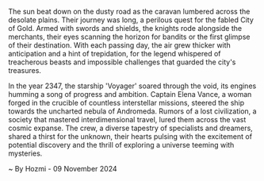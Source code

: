 
The sun beat down on the dusty road as the caravan lumbered across the desolate plains. Their journey was long, a perilous quest for the fabled City of Gold. Armed with swords and shields, the knights rode alongside the merchants, their eyes scanning the horizon for bandits or the first glimpse of their destination. With each passing day, the air grew thicker with anticipation and a hint of trepidation, for the legend whispered of treacherous beasts and impossible challenges that guarded the city's treasures.

In the year 2347, the starship 'Voyager' soared through the void, its engines humming a song of progress and ambition. Captain Elena Vance, a woman forged in the crucible of countless interstellar missions, steered the ship towards the uncharted nebula of Andromeda. Rumors of a lost civilization, a society that mastered interdimensional travel, lured them across the vast cosmic expanse. The crew, a diverse tapestry of specialists and dreamers, shared a thirst for the unknown, their hearts pulsing with the excitement of potential discovery and the thrill of exploring a universe teeming with mysteries. 

~ By Hozmi - 09 November 2024

